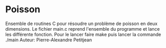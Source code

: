# Poisson
Ensemble de routines C pour résoudre un problème de poisson en deux dimensions.
Le fichier main.c reprend l'ensemble du programme et lance les différente fonction.
Pour le lancer faire make puis lancer la commande ./main
Auteur: Pierre-Alexandre Petitjean
